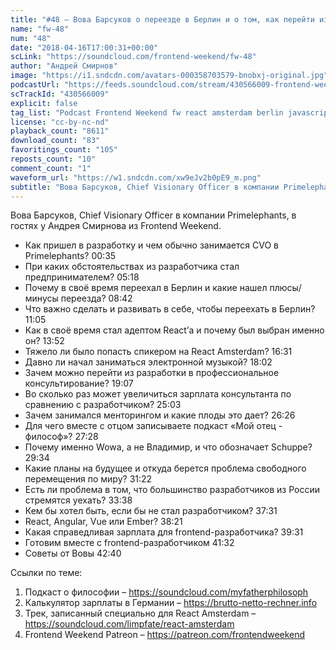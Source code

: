 ```yaml
---
title: "#48 – Вова Барсуков о переезде в Берлин и о том, как перейти из frontend-разработки в консалтинг"
name: "fw-48"
num: "48"
date: "2018-04-16T17:00:31+00:00"
scLink: "https://soundcloud.com/frontend-weekend/fw-48"
author: "Андрей Смирнов"
image: "https://i1.sndcdn.com/avatars-000358703579-bnobxj-original.jpg"
podcastUrl: "https://feeds.soundcloud.com/stream/430566009-frontend-weekend-fw-48.m4a"
scTrackId: "430566009"
explicit: false
tag_list: "Podcast Frontend Weekend fw react amsterdam berlin javascript"
license: "cc-by-nc-nd"
playback_count: "8611"
download_count: "83"
favoritings_count: "105"
reposts_count: "10"
comment_count: "1"
waveform_url: "https://w1.sndcdn.com/xw9eJv2b0pE9_m.png"
subtitle: "Вова Барсуков, Chief Visionary Officer в компании Primelephants, в гостях у Андрея Смирнова из Frontend Weekend. "
---
```


Вова Барсуков, Chief Visionary Officer в компании Primelephants, в гостях у Андрея Смирнова из Frontend Weekend.

- Как пришел в разработку и чем обычно занимается CVO в Primelephants? <timecode sec="35">00:35</timecode>
- При каких обстоятельствах из разработчика стал предпринимателем? <timecode sec="318">05:18</timecode>
- Почему в своё время переехал в Берлин и какие нашел плюсы/минусы переезда? <timecode sec="522">08:42</timecode>
- Что важно сделать и развивать в себе, чтобы переехать в Берлин? <timecode sec="665">11:05</timecode>
- Как в своё время стал адептом React’а и почему был выбран именно он? <timecode sec="832">13:52</timecode>
- Тяжело ли было попасть спикером на React Amsterdam? <timecode sec="991">16:31</timecode>
- Давно ли начал заниматься электронной музыкой? <timecode sec="1082">18:02</timecode>
- Зачем можно перейти из разработки в профессиональное консультирование? <timecode sec="1147">19:07</timecode>
- Во сколько раз может увеличиться зарплата консультанта по сравнению с разработчиком? <timecode sec="1503">25:03</timecode>
- Зачем занимался менторингом и какие плоды это дает? <timecode sec="1586">26:26</timecode>
- Для чего вместе с отцом записываете подкаст «Мой отец - философ»? <timecode sec="1648">27:28</timecode>
- Почему именно Wowa, а не Владимир, и что обозначает Schuppe? <timecode sec="1774">29:34</timecode>
- Какие планы на будущее и откуда берется проблема свободного перемещения по миру? <timecode sec="1882">31:22</timecode>
- Есть ли проблема в том, что большинство разработчиков из России стремятся уехать? <timecode sec="2018">33:38</timecode>
- Кем бы хотел быть, если бы не стал разработчиком? <timecode sec="2251">37:31</timecode>
- React, Angular, Vue или Ember? <timecode sec="2301">38:21</timecode>
- Какая справедливая зарплата для frontend-разработчика? <timecode sec="2371">39:31</timecode>
- Готовим вместе с frontend-разработчиком <timecode sec="2492">41:32</timecode>
- Советы от Вовы <timecode sec="2560">42:40</timecode>

Ссылки по теме:

1. Подкаст о философии – <https://soundcloud.com/myfatherphilosoph>
2. Калькулятор зарплаты в Германии – <https://brutto-netto-rechner.info>
3. Трек, записанный специально для React Amsterdam – <https://soundcloud.com/limpfate/react-amsterdam>
4. Frontend Weekend Patreon – <https://patreon.com/frontendweekend>
